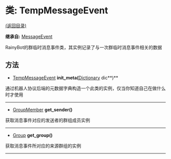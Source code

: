 # 类: TempMessageEvent  
[(返回目录)](README.md)  
  
**继承自:** [MessageEvent](MessageEvent.md)  
  
RainyBot的群临时消息事件类，其实例记录了与一次群临时消息事件相关的数据  
  
## 方法 
  
- [TempMessageEvent](TempMessageEvent.md) **init_meta(**[Dictionary](https://docs.godotengine.org/en/latest/classes/class_dictionary.html) dic**)**  
  
通过机器人协议后端的元数据字典构造一个此类的实例，仅当你知道自己在做什么时才使用  
  
---  
  
- [GroupMember](GroupMember.md) **get_sender()**  
  
获取消息事件对应的发送者的群组成员实例  
  
---  
  
- [Group](Group.md) **get_group()**  
  
获取消息事件所对应的来源群组的实例  
  
---  
  

